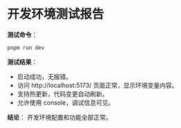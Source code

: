 # 开发环境测试报告

**测试命令**：

```bash
pnpm run dev
```

**测试结果**：

- 启动成功，无报错。
- 访问 http://localhost:5173/ 页面正常，显示环境变量内容。
- 支持热更新，代码变更自动刷新。
- 允许使用 console，调试信息可见。

**结论**：
开发环境配置和功能全部正常。
